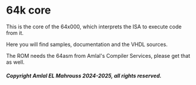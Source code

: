 # 64k core

This is the core of the 64x000,
which interprets the ISA to execute code from it.

Here you will find samples, documentation and the VHDL sources.

The ROM needs the 64asm from Amlal's Compiler Services, please get that as well.

##### Copyright Amlal EL Mahrouss 2024-2025, all rights reserved.
